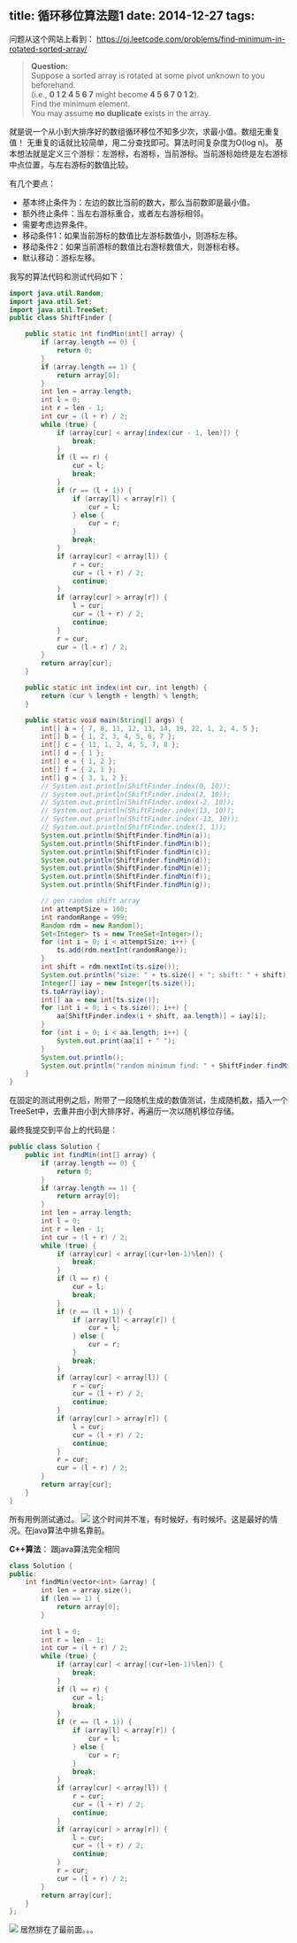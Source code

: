 title: 循环移位算法题1
date: 2014-12-27
tags:
---

问题从这个网站上看到：
https://oj.leetcode.com/problems/find-minimum-in-rotated-sorted-array/

> **Question:**  
Suppose a sorted array is rotated at some pivot unknown to you beforehand.  
(i.e., **0 1 2 4 5 6 7** might become **4 5 6 7 0 1 2**).  
Find the minimum element.  
You may assume **no duplicate** exists in the array.  

就是说一个从小到大排序好的数组循环移位不知多少次，求最小值。数组无重复值！
无重复的话就比较简单，用二分查找即可。算法时间复杂度为O(log n)。
基本想法就是定义三个游标：左游标，右游标，当前游标。当前游标始终是左右游标中点位置，与左右游标的数值比较。

有几个要点：
- 基本终止条件为：左边的数比当前的数大，那么当前数即是最小值。
- 额外终止条件：当左右游标重合，或者左右游标相邻。
- 需要考虑边界条件。
- 移动条件1：如果当前游标的数值比左游标数值小，则游标左移。
- 移动条件2：如果当前游标的数值比右游标数值大，则游标右移。
- 默认移动：游标左移。

我写的算法代码和测试代码如下：
```java
import java.util.Random; 
import java.util.Set;
import java.util.TreeSet;
public class ShiftFinder {

    public static int findMin(int[] array) {
        if (array.length == 0) {
            return 0;
        }
        if (array.length == 1) {
            return array[0];
        }
        int len = array.length;
        int l = 0;
        int r = len - 1;
        int cur = (l + r) / 2;
        while (true) {
            if (array[cur] < array[index(cur - 1, len)]) {
                break;
            }
            if (l == r) {
                cur = l;
                break;
            }
            if (r == (l + 1)) {
                if (array[l] < array[r]) {
                    cur = l;
                } else {
                    cur = r;
                }
                break;
            }
            if (array[cur] < array[l]) {
                r = cur;
                cur = (l + r) / 2;
                continue;
            }
            if (array[cur] > array[r]) {
                l = cur;
                cur = (l + r) / 2;
                continue;
            }
            r = cur;
            cur = (l + r) / 2;
        }
        return array[cur];
    }

    public static int index(int cur, int length) {
        return (cur % length + length) % length;
    }

    public static void main(String[] args) {
        int[] a = { 7, 8, 11, 12, 13, 14, 19, 22, 1, 2, 4, 5 };
        int[] b = { 1, 2, 3, 4, 5, 6, 7 };
        int[] c = { 11, 1, 2, 4, 5, 7, 8 };
        int[] d = { 1 };
        int[] e = { 1, 2 };
        int[] f = { 2, 1 };
        int[] g = { 3, 1, 2 };
        // System.out.println(ShiftFinder.index(0, 10));
        // System.out.println(ShiftFinder.index(2, 10));
        // System.out.println(ShiftFinder.index(-2, 10));
        // System.out.println(ShiftFinder.index(13, 10));
        // System.out.println(ShiftFinder.index(-13, 10));
        // System.out.println(ShiftFinder.index(1, 1));
        System.out.println(ShiftFinder.findMin(a));
        System.out.println(ShiftFinder.findMin(b));
        System.out.println(ShiftFinder.findMin(c));
        System.out.println(ShiftFinder.findMin(d));
        System.out.println(ShiftFinder.findMin(e));
        System.out.println(ShiftFinder.findMin(f));
        System.out.println(ShiftFinder.findMin(g));

        // gen random shift array
        int attemptSize = 100;
        int randomRange = 999;
        Random rdm = new Random();
        Set<Integer> ts = new TreeSet<Integer>();
        for (int i = 0; i < attemptSize; i++) {
            ts.add(rdm.nextInt(randomRange));
        }
        int shift = rdm.nextInt(ts.size());
        System.out.println("size: " + ts.size() + "; shift: " + shift);
        Integer[] iay = new Integer[ts.size()];
        ts.toArray(iay);
        int[] aa = new int[ts.size()];
        for (int i = 0; i < ts.size(); i++) {
            aa[ShiftFinder.index(i + shift, aa.length)] = iay[i];
        }
        for (int i = 0; i < aa.length; i++) {
            System.out.print(aa[i] + " ");
        }
        System.out.println();
        System.out.println("random minimum find: " + ShiftFinder.findMin(aa));
    }
}
```

在固定的测试用例之后，附带了一段随机生成的数值测试，生成随机数，插入一个TreeSet中，去重并由小到大排序好，再遍历一次以随机移位存储。

最终我提交到平台上的代码是：
```java
public class Solution {
    public int findMin(int[] array) {
        if (array.length == 0) {
            return 0;
        }
        if (array.length == 1) {
            return array[0];
        }
        int len = array.length;
        int l = 0;
        int r = len - 1;
        int cur = (l + r) / 2;
        while (true) {
            if (array[cur] < array[(cur+len-1)%len]) {
                break;
            }
            if (l == r) {
                cur = l;
                break;
            }
            if (r == (l + 1)) {
                if (array[l] < array[r]) {
                    cur = l;
                } else {
                    cur = r;
                }
                break;
            }
            if (array[cur] < array[l]) {
                r = cur;
                cur = (l + r) / 2;
                continue;
            }
            if (array[cur] > array[r]) {
                l = cur;
                cur = (l + r) / 2;
                continue;
            }
            r = cur;
            cur = (l + r) / 2;
        }
        return array[cur];
    }
}
```
所有用例测试通过。
![](http://7teb9z.com1.z0.glb.clouddn.com/java_1.jpg)
这个时间并不准，有时候好，有时候坏。这是最好的情况。在java算法中排名靠前。

**C++算法**：
跟java算法完全相同

```cpp
class Solution {
public:
    int findMin(vector<int> &array) {
        int len = array.size();
        if (len == 1) {
            return array[0];
        }
       
        int l = 0;
        int r = len - 1;
        int cur = (l + r) / 2;
        while (true) {
            if (array[cur] < array[(cur+len-1)%len]) {
                break;
            }
            if (l == r) {
                cur = l;
                break;
            }
            if (r == (l + 1)) {
                if (array[l] < array[r]) {
                    cur = l;
                } else {
                    cur = r;
                }
                break;
            }
            if (array[cur] < array[l]) {
                r = cur;
                cur = (l + r) / 2;
                continue;
            }
            if (array[cur] > array[r]) {
                l = cur;
                cur = (l + r) / 2;
                continue;
            }
            r = cur;
            cur = (l + r) / 2;
        }
        return array[cur];
    }
};
```
![](http://7teb9z.com1.z0.glb.clouddn.com/cpp_1.jpg)
居然排在了最前面。。。